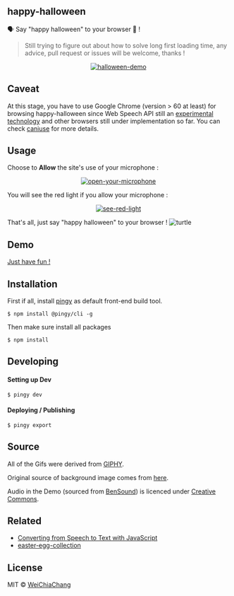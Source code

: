## happy-halloween
🗣 Say "happy halloween" to your browser 🎃 !

> Still trying to figure out about how to solve long first loading time, any advice, pull request or issues will be welcome, thanks !

<p align="center">
  <a target="_blank" href="https://github.com/WeiChiaChang/happy-halloween">
    <img alt="halloween-demo" src="https://i.imgur.com/HID7mRV.gif">
  </a>
</p>

## Caveat 
At this stage, you have to use Google Chrome (version >  60 at least) for browsing happy-halloween since Web Speech API still an [experimental technology](https://developer.mozilla.org/en-US/docs/Web/API/Web_Speech_API) and other browsers still under implementation so far. You can check [caniuse](https://caniuse.com/#feat=speech-recognition) for more details.

## Usage
Choose to <b>Allow</b> the site's use of your microphone :

<p align="center">
  <a target="_blank" href="https://github.com/WeiChiaChang/happy-halloween">
    <img alt="open-your-microphone" src="https://i.imgur.com/tfGf5cH.png">
  </a>
</p>

You will see the red light if you allow your microphone :

<p align="center">
  <a target="_blank" href="https://github.com/WeiChiaChang/happy-halloween">
    <img alt="see-red-light" src="https://i.imgur.com/iE55p9T.png">
  </a>
</p>

That's all, just say "happy halloween" to your browser ! ![turtle](http://i.imgur.com/879dfXS.gif)

## Demo
[Just have fun !](https://weichiachang.github.io/happy-halloween/dist/)

## Installation
First if all, install [pingy](https://pin.gy/cli/) as default front-end build tool.

```shell
$ npm install @pingy/cli -g
```

Then make sure install all packages

```shell
$ npm install
```

## Developing

#### Setting up Dev
```shell
$ pingy dev
```

#### Deploying / Publishing
```shell
$ pingy export
```

## Source
All of the Gifs were derived from [GIPHY](https://giphy.com/).

Original source of background image comes from [here](http://tianyihengfeng.com/happy-halloween-email/).

Audio in the Demo (sourced from [BenSound](https://www.bensound.com/)) is licenced under [Creative Commons](https://www.bensound.com/licensing).

## Related
- [Converting from Speech to Text with JavaScript](https://tutorialzine.com/2017/08/converting-from-speech-to-text-with-javascript)
- [easter-egg-collection](https://github.com/WeiChiaChang/easter-egg-collection)

## License
MIT © [WeiChiaChang](https://github.com/WeiChiaChang/)
